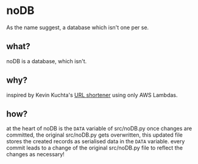 # noDB
As the name suggest, a database which isn't one per se.

## what?
noDB is a database, which isn't.

## why?
inspired by Kevin Kuchta's [URL shortener](http://kevinkuchta.com/_site/2018/03/lambda-only-url-shortener/) using only AWS Lambdas.

## how?

at the heart of noDB is the `DATA` variable of src/noDB.py
once changes are committed, the original src/noDB.py gets overwritten, this updated file stores the created records as serialised data in the `DATA` variable.
every commit leads to a change of the original src/noDB.py file to reflect the changes as necessary!


